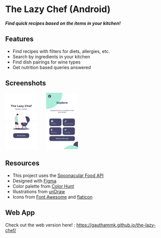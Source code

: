 # The Lazy Chef (Android)

**_Find quick recipes based on the items in your kitchen!_**

## Features

- Find recipes with filters for diets, allergies, etc.
- Search by ingredients in your kitchen
- Find dish pairings for wine types
- Get nutrition based queries answered

## Screenshots

<p align="start">
  <img src="Screenshot_1.png" width="20%" style="margin-right: 5%;">
  <img src="Screenshot_2.png" width="20%">
</p>

## Resources

- This project uses the [Spoonacular Food API](https://spoonacular.com/food-api)
- Designed with [Figma](https://figma.com)
- Color palette from [Color Hunt](https://colorhunt.co)
- Illustrations from [unDraw](https://undraw.co)
- Icons from [Font Awesome](https://fontawesome.com) and [flaticon](https://www.flaticon.com)

## Web App

Check out the web version here! : https://gauthammk.github.io/the-lazy-chef/
